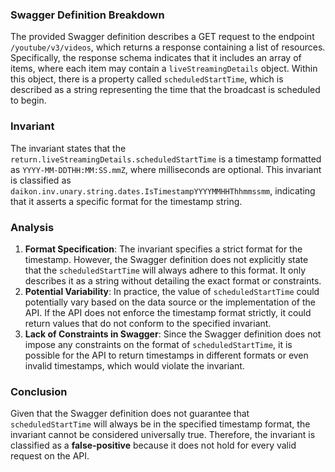 ### Swagger Definition Breakdown
The provided Swagger definition describes a GET request to the endpoint `/youtube/v3/videos`, which returns a response containing a list of resources. Specifically, the response schema indicates that it includes an array of items, where each item may contain a `liveStreamingDetails` object. Within this object, there is a property called `scheduledStartTime`, which is described as a string representing the time that the broadcast is scheduled to begin.

### Invariant
The invariant states that the `return.liveStreamingDetails.scheduledStartTime` is a timestamp formatted as `YYYY-MM-DDTHH:MM:SS.mmZ`, where milliseconds are optional. This invariant is classified as `daikon.inv.unary.string.dates.IsTimestampYYYYMMHHThhmmssmm`, indicating that it asserts a specific format for the timestamp string.

### Analysis
1. **Format Specification**: The invariant specifies a strict format for the timestamp. However, the Swagger definition does not explicitly state that the `scheduledStartTime` will always adhere to this format. It only describes it as a string without detailing the exact format or constraints.
2. **Potential Variability**: In practice, the value of `scheduledStartTime` could potentially vary based on the data source or the implementation of the API. If the API does not enforce the timestamp format strictly, it could return values that do not conform to the specified invariant.
3. **Lack of Constraints in Swagger**: Since the Swagger definition does not impose any constraints on the format of `scheduledStartTime`, it is possible for the API to return timestamps in different formats or even invalid timestamps, which would violate the invariant.

### Conclusion
Given that the Swagger definition does not guarantee that `scheduledStartTime` will always be in the specified timestamp format, the invariant cannot be considered universally true. Therefore, the invariant is classified as a **false-positive** because it does not hold for every valid request on the API.
